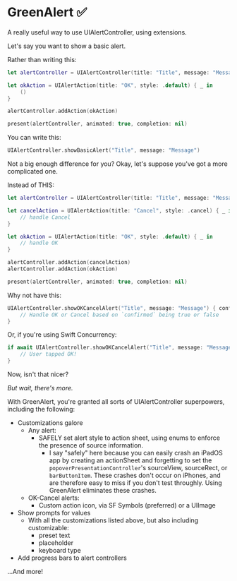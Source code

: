 # GreenAlert ✅

A really useful way to use UIAlertController, using extensions.

Let's say you want to show a basic alert.

Rather than writing this:
```Swift
let alertController = UIAlertController(title: "Title", message: "Message")

let okAction = UIAlertAction(title: "OK", style: .default) { _ in
    ()
}

alertController.addAction(okAction)

present(alertController, animated: true, completion: nil)
```

You can write this:
```Swift
UIAlertController.showBasicAlert("Title", message: "Message")
```

Not a big enough difference for you? Okay, let's suppose you've got a more complicated one.

Instead of THIS:
```Swift
let alertController = UIAlertController(title: "Title", message: "Message")

let cancelAction = UIAlertAction(title: "Cancel", style: .cancel) { _ in
    // handle Cancel
}

let okAction = UIAlertAction(title: "OK", style: .default) { _ in
    // handle OK
}

alertController.addAction(cancelAction)
alertController.addAction(okAction)

present(alertController, animated: true, completion: nil)
```

Why not have this:
```Swift
UIAlertController.showOKCancelAlert("Title", message: "Message") { confirmed in
    // Handle OK or Cancel based on `confirmed` being true or false
}
```

Or, if you're using Swift Concurrency:
```Swift
if await UIAlertController.showOKCancelAlert("Title", message: "Message") {
    // User tapped OK!
}
```

Now, isn't that nicer?

_But wait, there's more._

With GreenAlert, you're granted all sorts of UIAlertController superpowers, including the following:
- Customizations galore
    - Any alert:
        - SAFELY set alert style to action sheet, using enums to enforce the presence of source information.
            - I say "safely" here because you can easily crash an iPadOS app by creating an actionSheet and forgetting to set the `popoverPresentationController`'s sourceView, sourceRect, or `barButtonItem`. These crashes don't occur on iPhones, and are therefore easy to miss if you don't test throughly. Using GreenAlert eliminates these crashes.
    - OK-Cancel alerts:
        - Custom action icon, via SF Symbols (preferred) or a UIImage
- Show prompts for values
    - With all the customizations listed above, but also including customizable:
        - preset text
        - placeholder
        - keyboard type
- Add progress bars to alert controllers

…And more!
